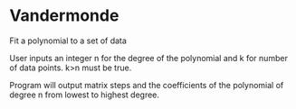 # Vandermonde
Fit a polynomial to a set of data

User inputs an integer n for the degree of the polynomial and k for number of data points. k>n must be true.

Program will output matrix steps and the coefficients of the polynomial of degree n from lowest to highest degree. 

